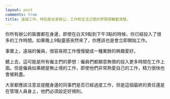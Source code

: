 ```yaml
---
layout: post
comments: true
title: 遠端工作，特別是在家辦公，工作和生活之間的界限很難劃清楚。
---
```




你所有辦公的裝置都在身邊，即使在白天9點到下午3點的時候，你已經投入了很多的工作時間。如果晚上9點靈感突然來了，你應該也是會立即開始工作。



事實上，遠端的僱員，很容易把工作慢慢變成一種業餘的興趣愛好。



聽上去，這可能是所有僱主們的夢想：僱員們都願意無償的投入更多時間在工作上面。但是僱員如果總是無止境的工作，即使他們非常熱愛自己的工作，精力很快也會被耗盡。



大家都應該注意並提醒身邊的同事們是否已經過度工作，但是這個最終的責任還是在管理人員身上，他們必須設定好規則。

